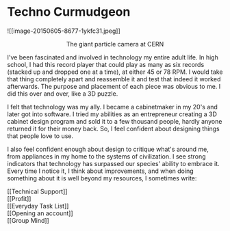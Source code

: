 # Techno Curmudgeon

![[image-20150605-8677-1ykfc31.jpeg]]  
<div align="center">The giant particle camera at CERN</div>
<p></p>
I've been fascinated and involved in technology my entire adult life. In high school, I had this record player that could play as many as six records (stacked up and dropped one at a time), at either 45 or 78 RPM. I would take that thing completely apart and reassemble it and test that indeed it worked afterwards. The purpose and placement of each piece was obvious to me. I did this over and over, like a 3D puzzle.

I felt that technology was my ally. I became a cabinetmaker in my 20's and later got into software. I tried my abilities as an entrepreneur creating a 3D cabinet design program and sold it to a few thousand people, hardly anyone returned it for their money back. So, I feel confident about designing things that people love to use.

I also feel confident enough about design to critique what's around me, from appliances in my home to the systems of civilization. I see strong indicators that technology has surpassed our species' ability to embrace it. Every time I notice it, I think about improvements, and when doing something about it is well beyond my resources, I sometimes write:

[[Technical Support]]  
[[Profit]]  
[[Everyday Task List]]  
[[Opening an account]]  
[[Group Mind]]  
